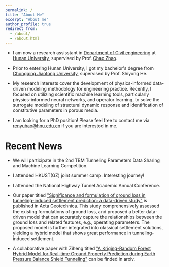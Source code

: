 ```yaml
---
permalink: /
title: "About Me"
excerpt: "About me"
author_profile: true
redirect_from: 
  - /about/
  - /about.html
---
```


- I am now a research assisstant in [Department of Civil engineering](http://ce.hnu.edu.cn/index.htm) at [Hunan University](https://www.hnu.edu.cn/index.htm), supervised by Prof. [Chao Zhao](https://grzy.hnu.edu.cn/site/index/zhangchao).

- Prior to entering Hunan University, I got my bachelor's degree from [Chongqing Jiaotong University](https://www.cqjtu.edu.cn/), supervised by Prof. Shiyong He.

- My research interests cover the development of physics-informed data-driven modeling methodology for engineering practice. Recently, I focused on utilizing scientific machine learning tools, particularly physics-informed neural networks, and operator learning, to solve the surrogate modeling of structural dynamic response and identification of constitutive parameters in porous media.

- I am looking for a PhD position! Please feel free to contact me via renyuhao@hnu.edu.cn if you are interested in me.


Recent News
======
- We will participate in the 2nd TBM Tunneling Parameters Data Sharing and Machine Learning Competition.

- I attended HKUST(GZ) joint summer camp. Interesting journey!

- I attended the National Highway Tunnel Academic Annual Conference.

- Our paper titled ["Significance and formulation of ground loss in tunneling-induced settlement prediction: a data-driven study"](https://link.springer.com/article/10.1007/s11440-023-01859-8) is published in Acta Geotechnica. This study comprehensively assessed the existing formulations of ground loss, and proposed a better data-driven model that can accurately capture the relationships between the ground loss and related features, e.g., operating parameters. The proposed model is further integrated into classical settlement solutions, yielding a hybrid model that shows great performance in tunneling-induced settlement.

- A collaborative paper with Ziheng titled ["A Kriging-Random Forest Hybrid Model for Real-time Ground Property Prediction during Earth Pressure Balance Shield Tunneling"](https://arxiv.org/abs/2305.05128#:~:text=A%20kriging%2Drandom%20forest%20hybrid%20model%20is%20developed%20for%20real,selection%20thereby%20mitigate%20construction%20risks.) can be finded in arxiv.
